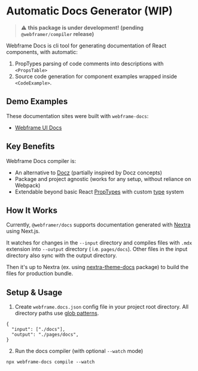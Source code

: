 # Automatic Docs Generator (WIP)

> :warning: **this package is under development! (pending `@webframer/compiler` release)**

Webframe Docs is cli tool for generating documentation of React components, with automatic:

1. PropTypes parsing of code comments into descriptions with `<PropsTable>`
2. Source code generation for component examples wrapped inside `<CodeExample>`.

## Demo Examples

These documentation sites were built with `webframe-docs`:

- [Webframe UI Docs](https://webframe.app/docs/ui)

## Key Benefits

Webframe Docs compiler is:

- An alternative to [Docz](https://github.com/doczjs/docz) (partially inspired by Docz concepts)
- Package and project agnostic (works for any setup, without reliance on Webpack)
- Extendable beyond basic React [PropTypes](https://www.npmjs.com/package/prop-types) with
  custom [type](https://github.com/webframer/ui/blob/main/types.js) system

## How It Works

Currently, `@webframer/docs` supports documentation generated with [Nextra](https://nextra.site/) using Next.js.

It watches for changes in the `--input` directory and compiles files with `.mdx` extension into `--output` directory (
i.e. `pages/docs`). Other files in the input directory also sync with the output directory.

Then it's up to Nextra (ex. using [nextra-theme-docs](https://www.npmjs.com/package/nextra-theme-docs) package) to build
the files for production bundle.

## Setup & Usage

1. Create `webframe.docs.json` config file in your project root directory. All directory paths use [glob patterns](https://www.npmjs.com/package/fast-glob).
```json5
{
  "input": ["./docs"],
  "output": "./pages/docs",
}
```

2. Run the docs compiler (with optional `--watch` mode)

```shell
npx webframe-docs compile --watch
```


